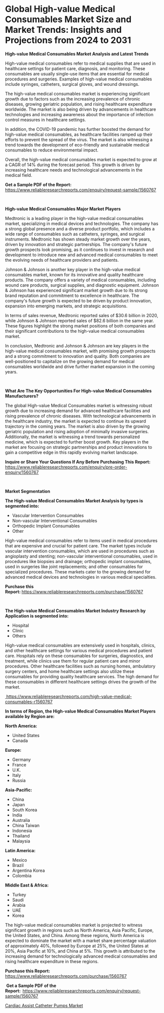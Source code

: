 <p><h1>Global High-value Medical Consumables Market Size and Market Trends: Insights and Projections from 2024 to 2031</h1></p><p><strong>High-value Medical Consumables Market Analysis and Latest Trends</strong></p>
<p><p>High-value medical consumables refer to medical supplies that are used in healthcare settings for patient care, diagnosis, and monitoring. These consumables are usually single-use items that are essential for medical procedures and surgeries. Examples of high-value medical consumables include syringes, catheters, surgical gloves, and wound dressings.</p><p>The high-value medical consumables market is experiencing significant growth due to factors such as the increasing prevalence of chronic diseases, growing geriatric population, and rising healthcare expenditure worldwide. The market is also being driven by advancements in healthcare technologies and increasing awareness about the importance of infection control measures in healthcare settings.</p><p>In addition, the COVID-19 pandemic has further boosted the demand for high-value medical consumables, as healthcare facilities ramped up their efforts to prevent the spread of the virus. The market is also witnessing a trend towards the development of eco-friendly and sustainable medical consumables to reduce environmental impact.</p><p>Overall, the high-value medical consumables market is expected to grow at a CAGR of 14% during the forecast period. This growth is driven by increasing healthcare needs and technological advancements in the medical field.</p></p>
<p><strong>Get a Sample PDF of the Report:&nbsp;</strong> <a href="https://www.reliableresearchreports.com/enquiry/request-sample/1560767">https://www.reliableresearchreports.com/enquiry/request-sample/1560767</a></p>
<p>&nbsp;</p>
<p><strong>High-value Medical Consumables Major Market Players</strong></p>
<p><p>Medtronic is a leading player in the high-value medical consumables market, specializing in medical devices and technologies. The company has a strong global presence and a diverse product portfolio, which includes a wide range of consumables such as catheters, syringes, and surgical instruments. Medtronic has shown steady market growth over the years, driven by innovation and strategic partnerships. The company's future growth prospects look promising, as it continues to invest in research and development to introduce new and advanced medical consumables to meet the evolving needs of healthcare providers and patients.</p><p>Johnson & Johnson is another key player in the high-value medical consumables market, known for its innovative and quality healthcare products. The company offers a variety of medical consumables, including wound care products, surgical supplies, and diagnostic equipment. Johnson & Johnson has experienced significant market growth due to its strong brand reputation and commitment to excellence in healthcare. The company's future growth is expected to be driven by product innovation, expansion into emerging markets, and strategic acquisitions.</p><p>In terms of sales revenue, Medtronic reported sales of $30.6 billion in 2020, while Johnson & Johnson reported sales of $82.6 billion in the same year. These figures highlight the strong market positions of both companies and their significant contributions to the high-value medical consumables market.</p><p>In conclusion, Medtronic and Johnson & Johnson are key players in the high-value medical consumables market, with promising growth prospects and a strong commitment to innovation and quality. Both companies are well-positioned to capitalize on the growing demand for medical consumables worldwide and drive further market expansion in the coming years.</p></p>
<p>&nbsp;</p>
<p><strong>What Are The Key Opportunities For High-value Medical Consumables Manufacturers?</strong></p>
<p><p>The global High-value Medical Consumables market is witnessing robust growth due to increasing demand for advanced healthcare facilities and rising prevalence of chronic diseases. With technological advancements in the healthcare industry, the market is expected to continue its upward trajectory in the coming years. The market is also driven by the growing geriatric population and rising adoption of minimally invasive surgeries. Additionally, the market is witnessing a trend towards personalized medicine, which is expected to further boost growth. Key players in the market are focusing on strategic partnerships and product innovations to gain a competitive edge in this rapidly evolving market landscape.</p></p>
<p><strong>Inquire or Share Your Questions If Any Before Purchasing This Report:</strong> <a href="https://www.reliableresearchreports.com/enquiry/pre-order-enquiry/1560767">https://www.reliableresearchreports.com/enquiry/pre-order-enquiry/1560767</a></p>
<p>&nbsp;</p>
<p><strong>Market Segmentation</strong></p>
<p><strong>The High-value Medical Consumables Market Analysis by types is segmented into:</strong></p>
<p><ul><li>Vascular Intervention Consumables</li><li>Non-vascular Interventional Consumables</li><li>Orthopedic Implant Consumables</li><li>Other</li></ul></p>
<p><p>High-value medical consumables refer to items used in medical procedures that are expensive and crucial for patient care. The market types include vascular intervention consumables, which are used in procedures such as angioplasty and stenting; non-vascular interventional consumables, used in procedures like biopsies and drainage; orthopedic implant consumables, used in surgeries like joint replacements; and other consumables for specialized procedures. These markets cater to the growing demand for advanced medical devices and technologies in various medical specialties.</p></p>
<p><strong>Purchase this Report:&nbsp;</strong><a href="https://www.reliableresearchreports.com/purchase/1560767">https://www.reliableresearchreports.com/purchase/1560767</a></p>
<p>&nbsp;</p>
<p><strong>The High-value Medical Consumables Market Industry Research by Application is segmented into:</strong></p>
<p><ul><li>Hospital</li><li>Clinic</li><li>Others</li></ul></p>
<p><p>High-value medical consumables are extensively used in hospitals, clinics, and other healthcare settings for various medical procedures and patient care. Hospitals rely on these consumables for surgeries, diagnostics, and treatment, while clinics use them for regular patient care and minor procedures. Other healthcare facilities such as nursing homes, ambulatory surgery centers, and home healthcare settings also utilize these consumables for providing quality healthcare services. The high demand for these consumables in different healthcare settings drives the growth of the market.</p></p>
<p><a href="https://www.reliableresearchreports.com/high-value-medical-consumables-r1560767">&nbsp;https://www.reliableresearchreports.com/high-value-medical-consumables-r1560767</a></p>
<p><strong>In terms of Region, the High-value Medical Consumables Market Players available by Region are:</strong></p>
<p>
    <p> <strong> North America: </strong>
        <ul>
            <li>United States</li>
            <li>Canada</li>
        </ul>
        </p> 
    <p> <strong> Europe: </strong>
        <ul>
            <li>Germany</li>
            <li>France</li>
            <li>U.K.</li>
            <li>Italy</li>
            <li>Russia</li>
        </ul>
        </p> 
    <p> <strong> Asia-Pacific: </strong>
        <ul>
            <li>China</li>
            <li>Japan</li>
            <li>South Korea</li>
            <li>India</li>
            <li>Australia</li>
            <li>China Taiwan</li>
            <li>Indonesia</li>
            <li>Thailand</li>
            <li>Malaysia</li>
        </ul>
        </p> 
    <p> <strong> Latin America: </strong>
        <ul>
            <li>Mexico</li>
            <li>Brazil</li>
            <li>Argentina Korea</li>
            <li>Colombia</li>
        </ul>
        </p> 
    <p> <strong> Middle East & Africa: </strong>
        <ul>
            <li>Turkey</li>
            <li>Saudi</li>
            <li>Arabia</li>
            <li>UAE</li>
            <li>Korea</li>
        </ul>
    </p>
    </p>
<p><p>The high-value medical consumables market is projected to witness significant growth in regions such as North America, Asia Pacific, Europe, the United States, and China. Among these regions, North America is expected to dominate the market with a market share percentage valuation of approximately 40%, followed by Europe at 25%, the United States at 20%, Asia Pacific at 10%, and China at 5%. This growth is attributed to the increasing demand for technologically advanced medical consumables and rising healthcare expenditure in these regions.</p></p>
<p><strong>Purchase this Report: </strong><a href="https://www.reliableresearchreports.com/purchase/1560767">https://www.reliableresearchreports.com/purchase/1560767</a></p>
<p>&nbsp;<strong>Get a Sample PDF of the Report:&nbsp;&nbsp;</strong><a href="https://www.reliableresearchreports.com/enquiry/request-sample/1560767">https://www.reliableresearchreports.com/enquiry/request-sample/1560767</a></p>
<p><strong></strong></p>
<p><p><a href="https://github.com/RichRobinson5/Market-Research-Report-List-4/blob/main/cardiac-assist-catheter-pumps-market.md">Cardiac Assist Catheter Pumps Market</a></p></p>